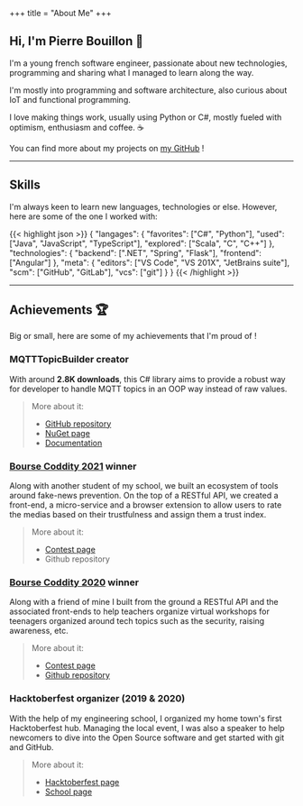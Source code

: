 +++
title = "About Me"
+++

## Hi, I'm Pierre Bouillon 👋

I'm a young french software engineer, passionate about new technologies,
programming and sharing what I managed to learn along the way.

I'm mostly into programming and software architecture, also curious
about IoT and functional programming.

I love making things work, usually using Python or C#, mostly fueled with
optimism, enthusiasm and coffee. ☕

You can find more about my projects on [my GitHub](https://github.com/pbouillon) !

---

## Skills

I'm always keen to learn new languages, technologies or else. However, here
are some of the one I worked with:

{{< highlight json >}}
{
    "langages": {
        "favorites": ["C#", "Python"],
        "used": ["Java", "JavaScript", "TypeScript"],
        "explored": ["Scala", "C", "C++"]
    },
    "technologies": {
        "backend": [".NET", "Spring", "Flask"],
        "frontend": ["Angular"]
    },
    "meta": {
        "editors": ["VS Code", "VS 201X", "JetBrains suite"],
        "scm": ["GitHub", "GitLab"],
        "vcs": ["git"]
    }
}
{{< /highlight >}}

---

## Achievements 🏆

Big or small, here are some of my achievements that I'm proud of !

### MQTTTopicBuilder creator

With around **2.8K downloads**, this C# library aims to provide a robust way for
developer to handle MQTT topics in an OOP way instead of raw values.

> More about it:
>
> - [GitHub repository](https://github.com/pBouillon/mqtttopicbuilder)
> - [NuGet page](https://www.nuget.org/packages/MqttTopicBuilder/)
> - [Documentation](https://pbouillon.gitbook.io/mqtttopicbuilder/)

### [Bourse Coddity 2021](https://bourse.coddity.com/) winner

Along with another student of my school, we built an ecosystem of tools around
fake-news prevention. On the top of a RESTful API, we created a front-end,
a micro-service and a browser extension to allow users to rate the medias
based on their trustfulness and assign them a trust index.

> More about it:
>
> - [Contest page](https://bourse.coddity.com/)
> - Github repository

### [Bourse Coddity 2020](https://bourse.coddity.com/) winner

Along with a friend of mine I built from the ground a
RESTful API and the associated front-ends to help teachers organize virtual
workshops for teenagers organized around tech topics such as the security,
raising awareness, etc.

> More about it:
>
> - [Contest page](https://bourse.coddity.com/)
> - [Github repository](https://github.com/pBouillon?tab=repositories&q=intechnet)

### Hacktoberfest organizer (2019 & 2020)

With the help of my engineering school, I organized my home town's first
Hacktoberfest hub. Managing the local event, I was also a speaker to help
newcomers to dive into the Open Source software and get started with git and
GitHub.

> More about it:
>
> - [Hacktoberfest page](https://hacktoberfest.digitalocean.com/)
> - [School page](https://telecomnancy.univ-lorraine.fr/open-source)
